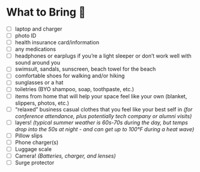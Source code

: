 # What to Bring 🧳

- [ ] laptop and charger
- [ ] photo ID
- [ ] health insurance card/information
- [ ] any medications
- [ ] headphones or earplugs if you’re a light sleeper or don’t work well with sound around you
- [ ] swimsuit, sandals, sunscreen, beach towel for the beach
- [ ] comfortable shoes for walking and/or hiking
- [ ] sunglasses or a hat
- [ ] toiletries (BYO shampoo, soap, toothpaste, etc.)
- [ ] items from home that will help your space feel like your own (blanket, slippers, photos, etc.)
- [ ] “relaxed” business casual clothes that you feel like your best self in _(for conference attendance, plus potentially tech company or alumni visits)_
- [ ] layers! _(typical summer weather is 60s-70s during the day, but temps drop into the 50s at night - and can get up to 100°F during a heat wave)_
- [ ] Pillow slips
- [ ] Phone charger(s)
- [ ] Luggage scale
- [ ] Camera! _(Batteries, charger, and lenses)_
- [ ] Surge protector
